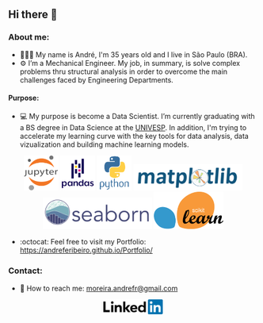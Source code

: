 <h2>Hi there 👋</h2>

<h3>About me:</h3>

- 🧔🏿‍♂️ My name is André,  I'm 35 years old and I live in São Paulo (BRA).
- ⚙️ I’m a Mechanical Engineer. My job, in summary, is solve complex problems thru structural analysis in order to overcome the main challenges faced by Engineering Departments.

<h4>Purpose:</h4>

- 💻 My purpose is become a Data Scientist. I’m currently graduating with a BS degree in Data Science at the [UNIVESP](https://univesp.br/). In addition, I'm trying to accelerate my learning curve with the key tools for data analysis, data vizualization and building machine learning models.

<p align="center">
        <img src="images/jupyter-original-wordmark.svg" width="70" />
        <img src="images/pandas-original-wordmark.svg" width="70" />
        <img src="images/python-original-wordmark.svg" width="70" />
        <img src="images/logo2_compressed.svg" width="220" />
        <img src="images/logo-wide-lightbg.svg" width="220" />
        <img src="images/1200px-Scikit_learn_logo_small.svg.png" width="140" />
</p>


- :octocat: Feel free to visit my Portfolio: https://andreferibeiro.github.io/Portfolio/


<h3>Contact:</h3>

-  📧 How to reach me: moreira.andrefr@gmail.com

<p align="center"><a href="https://www.linkedin.com/in/andreferibeiro">
         <img src="images/linkedin-logo.png" width="120" /a>
</p>

